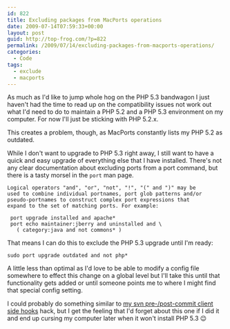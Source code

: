 ```yaml
---
id: 822
title: Excluding packages from MacPorts operations
date: 2009-07-14T07:59:33+00:00
layout: post
guid: http://top-frog.com/?p=822
permalink: /2009/07/14/excluding-packages-from-macports-operations/
categories:
  - Code
tags:
  - exclude
  - macports
---
```

As much as I'd like to jump whole hog on the PHP 5.3 bandwagon I just haven't had the time to read up on the compatibility issues not work out what I'd need to do to maintain a PHP 5.2 and a PHP 5.3 environment on my computer. For now I'll just be sticking with PHP 5.2.x.

This creates a problem, though, as MacPorts constantly lists my PHP 5.2 as outdated. 

While I don't want to upgrade to PHP 5.3 right away, I still want to have a quick and easy upgrade of everything else that I have installed. There's not any clear documentation about excluding ports from a port command, but there is a tasty morsel in the `port` man page.

```
Logical operators "and", "or", "not", "!", "(" and ")" may be 
used to combine individual portnames, port glob patterns and/or 
pseudo-portnames to construct complex port expressions that 
expand to the set of matching ports. For example:

 port upgrade installed and apache*  
 port echo maintainer:jberry and uninstalled and \  
   ( category:java and not commons* )
```

That means I can do this to exclude the PHP 5.3 upgrade until I'm ready:

``` shell
sudo port upgrade outdated and not php*
```

A little less than optimal as I'd love to be able to modify a config file somewhere to effect this change on a global level but I'll take this until that functionality gets added or until someone points me to where I might find that special config setting.

I could probably do something similar to [my svn pre-/post-commit client side hooks](/2009/04/23/client-side-pre-and-post-svn-hooks-with-unix-aliases/) hack, but I get the feeling that I'd forget about this one if I did it and end up cursing my computer later when it won't install PHP 5.3 😉